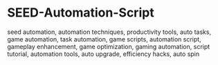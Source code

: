 # SEED-Automation-Script
seed automation, automation techniques, productivity tools, auto tasks, game automation, task automation, game scripts, automation script, gameplay enhancement, game optimization, gaming automation, script tutorial, automation tools, auto upgrade, efficiency hacks, auto spin
